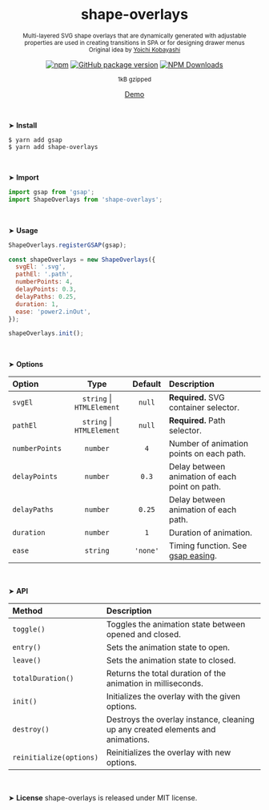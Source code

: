 <div align="center">
<br>

<h1>shape-overlays</h1>

<p><sup>Multi-layered SVG shape overlays that are dynamically generated with adjustable<br>
properties are used in creating transitions in SPA or for designing drawer menus<br>
Original idea by <a href="https://www.tplh.net/">Yoichi Kobayashi</a></sup></p>

[![npm](https://img.shields.io/npm/v/shape-overlays.svg?colorB=brightgreen)](https://www.npmjs.com/package/shape-overlays)
[![GitHub package version](https://img.shields.io/github/package-json/v/ux-ui-pro/shape-overlays.svg)](https://github.com/ux-ui-pro/shape-overlays)
[![NPM Downloads](https://img.shields.io/npm/dm/shape-overlays.svg?style=flat)](https://www.npmjs.org/package/shape-overlays)

<sup>1kB gzipped</sup>

<a href="https://codepen.io/ux-ui/full/Jjervqg">Demo</a>

</div>
<br>

&#10148; **Install**
```console
$ yarn add gsap
$ yarn add shape-overlays
```
<br>

&#10148; **Import**
```javascript
import gsap from 'gsap';
import ShapeOverlays from 'shape-overlays';
```
<br>

&#10148; **Usage**
```javascript
ShapeOverlays.registerGSAP(gsap);

const shapeOverlays = new ShapeOverlays({
  svgEl: '.svg',
  pathEl: '.path',
  numberPoints: 4,
  delayPoints: 0.3,
  delayPaths: 0.25,
  duration: 1,
  ease: 'power2.inOut',
});

shapeOverlays.init();
```
<br>

&#10148; **Options**

| Option         |             Type              | Default  | Description                                                              |
|:---------------|:-----------------------------:|:--------:|:-------------------------------------------------------------------------|
| `svgEl`        | `string` &vert; `HTMLElement` |  `null`  | **Required.** SVG container selector.                                    |
| `pathEl`       | `string` &vert; `HTMLElement` |  `null`  | **Required.** Path selector.                                             |
| `numberPoints` |           `number`            |   `4`    | Number of animation points on each path.                                 |
| `delayPoints`  |           `number`            |  `0.3`   | Delay between animation of each point on path.                           |
| `delayPaths`   |           `number`            |  `0.25`  | Delay between animation of each path.                                    |
| `duration`     |           `number`            |   `1`    | Duration of animation.                                                   |
| `ease`         |           `string`            | `'none'` | Timing function. See [gsap easing](https://greensock.com/docs/v3/Eases). |
<br>

&#10148; **API**

| Method                  | Description                                                                     |
|:------------------------|:--------------------------------------------------------------------------------|
| `toggle()`              | Toggles the animation state between opened and closed.                          |
| `entry()`               | Sets the animation state to open.                                               |
| `leave()`               | Sets the animation state to closed.                                             |
| `totalDuration()`       | Returns the total duration of the animation in milliseconds.                    |
| `init()`                | Initializes the overlay with the given options.                                 |
| `destroy()`             | Destroys the overlay instance, cleaning up any created elements and animations. |
| `reinitialize(options)` | Reinitializes the overlay with new options.                                     |
<br>

&#10148; **License**
shape-overlays is released under MIT license.
